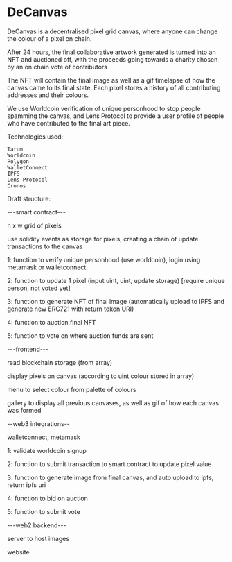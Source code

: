 # DeCanvas

DeCanvas is a decentralised pixel grid canvas, where anyone can change the colour of a pixel on chain. 


After 24 hours, the final collaborative artwork generated is turned into an NFT and auctioned off, with the proceeds going towards a charity chosen by an on chain vote of contributors


The NFT will contain the final image as well as a gif timelapse of how the canvas came to its final state. Each pixel stores a history of all contributing addresses and their colours.


We use Worldcoin verification of unique personhood to stop people spamming the canvas, and Lens Protocol to provide a user profile of people who have contributed to the final art piece.

Technologies used:

```
Tatum
Worldcoin
Polygon
WalletConnect
IPFS
Lens Protocol
Cronos
```

Draft structure:

---smart contract---

h x w grid of pixels

use solidity events as storage for pixels, creating a chain of update transactions to the canvas

1: function to verify unique personhood (use worldcoin), login using metamask or walletconnect

2: function to update 1 pixel (input uint, uint, update storage) [require unique person, not voted yet]

3: function to generate NFT of final image (automatically upload to IPFS and generate new ERC721 with return token URI)

4: function to auction final NFT

5: function to vote on where auction funds are sent

---frontend---

read blockchain storage (from array)

display pixels on canvas (according to uint colour stored in array)

menu to select colour from palette of colours

gallery to display all previous canvases, as well as gif of how each canvas was formed

--web3 integrations--

walletconnect, metamask

1: validate worldcoin signup

2: function to submit transaction to smart contract to update pixel value 

3: function to generate image from final canvas, and auto upload to ipfs, return ipfs uri

4: function to bid on auction

5: function to submit vote


---web2 backend---

server to host images

website
